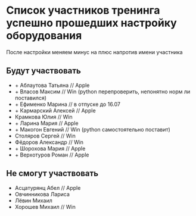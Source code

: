 # Список участников тренинга успешно прошедших настройку оборудования
После настройки меняем минус на плюс напротив имени участника

## Будут участвовать
- \+ Аблаутова Татьяна // Apple
- \+ Власов Максим // Win (python перепроверить, непонятно норм ли поставился)
- \+ Ефименко Марина // в отпуске до 16.07
- \+ Кармарский Алексей // Apple 
- Крамкова Юлия // Win
- \+ Ларина Мария // Apple
- \+ Макогон Евгений // Win (python самостоятельно поставит)
- Столяров Сергей // Win
- Фёдоров Александр // Win
- \+ Шорохова Мария // Apple 
- \+ Верхотуров Роман // Apple

## Не смогут участвовать
- Асцатурянц Абел // Apple
- Овчинникова Лариса
- Лёвин Михаил
- Хорошев Михаил // Win
